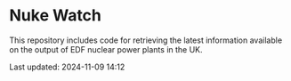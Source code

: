# Nuke Watch

This repository includes code for retrieving the latest information available on the output of EDF nuclear power plants in the UK.

Last updated: 2024-11-09 14:12